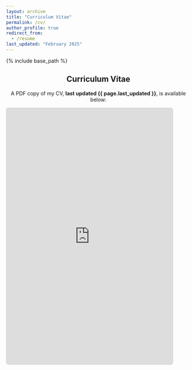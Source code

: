 ```yaml
---
layout: archive
title: "Curriculum Vitae"
permalink: /cv/
author_profile: true
redirect_from:
  - /resume
last_updated: "February 2025"
---
```


{% include base_path %}

<div style="text-align: center;">
    <h2>Curriculum Vitae</h2>
    <p>
        A PDF copy of my CV, <strong>last updated {{ page.last_updated }}</strong>, is available below:
    </p>
</div>

<!-- Desktop: Embedded PDF -->
<div class="pdf-container">
    <iframe src="https://natdave.github.io/files/NatDaveCV.pdf" width="90%" height="700px" style="border: 1px solid #ccc; border-radius: 5px;">
        Your browser does not support PDFs.
        Please <a href="https://natdave.github.io/files/NatDaveCV.pdf">download the PDF here</a>.
    </iframe>
</div>

<!-- Mobile: View & Download Button -->
<div class="mobile-view">
    <div style="text-align: center; margin-top: 20px;">
        <a href="https://natdave.github.io/files/NatDaveCV.pdf" target="_blank" 
           style="font-size: 18px; padding: 10px 20px; background-color: #007bff; color: white; 
                  text-decoration: none; border-radius: 5px;">
            📄 View CV
        </a>
    </div>
    <div style="text-align: center; margin-top: 10px;">
        <p>If the CV does not open, <a href="https://natdave.github.io/files/NatDaveCV.pdf" download>click here to download</a>.</p>
    </div>
</div>

<!-- Hide iframe on mobile, show buttons instead -->
<style>
    @media (max-width: 768px) {
        .pdf-container { display: none; }  /* Hide iframe for mobile */
    }
    @media (min-width: 769px) {
        .mobile-view { display: none; }  /* Hide buttons for desktop */
    }
</style>
